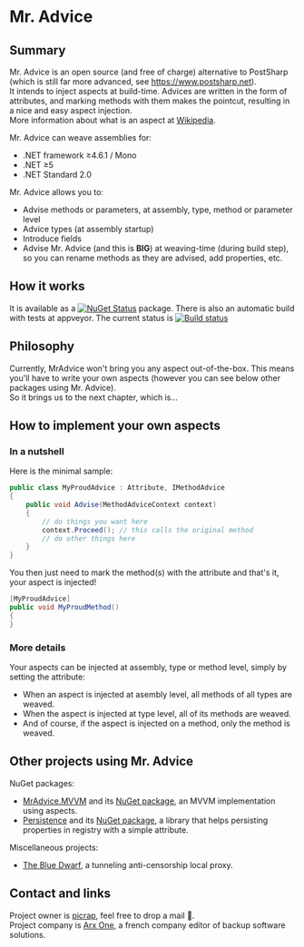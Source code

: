 # Mr. Advice

## Summary

Mr. Advice is an open source (and free of charge) alternative to PostSharp (which is still far more advanced, see https://www.postsharp.net).  
It intends to inject aspects at build-time. Advices are written in the form of attributes, and marking methods with them makes the pointcut, resulting in a nice and easy aspect injection.  
More information about what is an aspect at [Wikipedia](http://en.wikipedia.org/wiki/Aspect-oriented_programming).  

Mr. Advice can weave assemblies for:

* .NET framework ≥4.6.1 / Mono
* .NET ≥5
* .NET Standard 2.0

Mr. Advice allows you to:
* Advise methods or parameters, at assembly, type, method or parameter level
* Advice types (at assembly startup)
* Introduce fields
* Advise Mr. Advice (and this is **BIG**) at weaving-time (during build step), so you can rename methods as they are advised, add properties, etc.

## How it works

It is available as a [![NuGet Status](http://img.shields.io/nuget/v/MrAdvice.svg?style=flat-square)](https://www.nuget.org/packages/MrAdvice) package. There is also an automatic build with tests at appveyor. The current status is [![Build status](https://ci.appveyor.com/api/projects/status/96i8xbxf954x79vw?svg=true)](https://ci.appveyor.com/project/picrap/mradvice)


## Philosophy

Currently, MrAdvice won't bring you any aspect out-of-the-box.
This means you'll have to write your own aspects (however you can see below other packages using Mr. Advice).  
So it brings us to the next chapter, which is...

## How to implement your own aspects

### In a nutshell

Here is the minimal sample:
```csharp
public class MyProudAdvice : Attribute, IMethodAdvice
{
    public void Advise(MethodAdviceContext context)
    {
        // do things you want here
        context.Proceed(); // this calls the original method
        // do other things here
    }
}
```
You then just need to mark the method(s) with the attribute and that's it, your aspect is injected!

```csharp
[MyProudAdvice]
public void MyProudMethod()
{
}
```

### More details

Your aspects can be injected at assembly, type or method level, simply by setting the attribute:

* When an aspect is injected at asembly level, all methods of all types are weaved.
* When the aspect is injected at type level, all of its methods are weaved.
* And of course, if the aspect is injected on a method, only the method is weaved.

## Other projects using Mr. Advice

NuGet packages:
 * [MrAdvice.MVVM](https://github.com/ArxOne/MrAdvice.MVVM) and its [NuGet package](https://www.nuget.org/packages/MrAdvice.MVVM/), an MVVM implementation using aspects.
 * [Persistence](https://github.com/ArxOne/Persistence) and its [NuGet package](https://www.nuget.org/packages/ArxOne.Persistence/), a library that helps persisting properties in registry with a simple attribute.

Miscellaneous projects:

 * [The Blue Dwarf](https://github.com/picrap/BlueDwarf), a tunneling anti-censorship local proxy.

## Contact and links

Project owner is [picrap](https://github.com/picrap), feel free to drop a mail :email:.  
Project company is [Arx One](http://arx.one), a french company editor of backup software solutions.  
